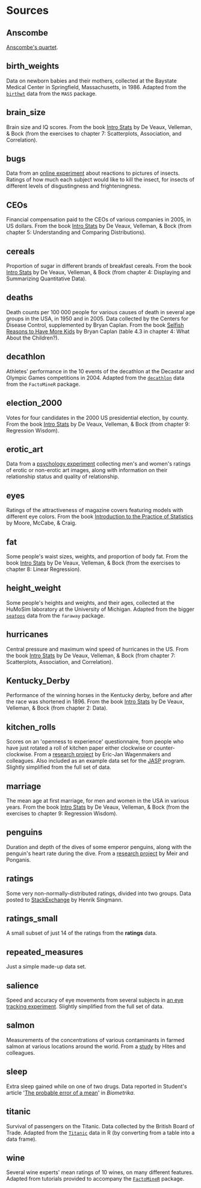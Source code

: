 # Sources

## Anscombe

[Anscombe's quartet](https://doi.org/10.1080%2F00031305.1973.10478966).

## birth_weights

Data on newborn babies and their mothers, collected at the Baystate Medical Center in Springfield, Massachusetts, in 1986. Adapted from the [`birthwt`](https://www.rdocumentation.org/packages/MASS/topics/birthwt) data from the `MASS` package.

## brain_size

Brain size and IQ scores. From the book [Intro Stats](http://catalogue.pearsoned.co.uk/educator/product/Intro-Stats-Pearson-New-International-Edition/9781292022505.page) by De Veaux, Velleman, & Bock (from the exercises to chapter 7: Scatterplots, Association, and Correlation).

## bugs

Data from an [online experiment](https://doi.org/10.1016/j.chb.2013.01.024) about reactions to pictures of insects. Ratings of how much each subject would like to kill the insect, for insects of different levels of disgustingness and frighteningness.

## CEOs

Financial compensation paid to the CEOs of various companies in 2005, in US dollars. From the book [Intro Stats](http://catalogue.pearsoned.co.uk/educator/product/Intro-Stats-Pearson-New-International-Edition/9781292022505.page) by De Veaux, Velleman, & Bock (from chapter 5: Understanding and Comparing Distributions).

## cereals

Proportion of sugar in different brands of breakfast cereals. From the book [Intro Stats](http://catalogue.pearsoned.co.uk/educator/product/Intro-Stats-Pearson-New-International-Edition/9781292022505.page) by De Veaux, Velleman, & Bock (from chapter 4: Displaying and Summarizing Quantitative Data).

## deaths

Death counts per 100 000 people for various causes of death in several age groups in the USA, in 1950 and in 2005. Data collected by the Centers for Disease Control, supplemented by Bryan Caplan. From the book [Selfish Reasons to Have More Kids](https://www.basicbooks.com/titles/bryan-caplan/selfish-reasons-to-have-more-kids/9780465028610/) by Bryan Caplan (table 4.3 in chapter 4: What About the Children?).

## decathlon

Athletes' performance in the 10 events of the decathlon at the Decastar and Olympic Games competitions in 2004. Adapted from the [`decathlon`](https://www.rdocumentation.org/packages/FactoMineR/topics/decathlon) data from the `FactoMineR` package.

## election_2000

Votes for four candidates in the 2000 US presidential election, by county. From the book [Intro Stats](http://catalogue.pearsoned.co.uk/educator/product/Intro-Stats-Pearson-New-International-Edition/9781292022505.page) by De Veaux, Velleman, & Bock (from chapter 9: Regression Wisdom).

## erotic_art

Data from a [psychology experiment](https://doi.org/10.1016/j.jesp.2016.11.003) collecting men's and women's ratings of erotic or non-erotic art images, along with information on their relationship status and quality of relationship.

## eyes

Ratings of the attractiveness of magazine covers featuring models with different eye colors. From the book [Introduction to the Practice of Statistics](https://www.macmillanlearning.com/Catalog/product/introductiontothepracticeofstatistics-ninthedition-moore) by Moore, McCabe, & Craig.

## fat

Some people's waist sizes, weights, and proportion of body fat. From the book [Intro Stats](http://catalogue.pearsoned.co.uk/educator/product/Intro-Stats-Pearson-New-International-Edition/9781292022505.page) by De Veaux, Velleman, & Bock (from the exercises to chapter 8: Linear Regression).

## height_weight

Some people's heights and weights, and their ages, collected at the HuMoSim laboratory at the University of Michigan. Adapted from the bigger [`seatpos`](https://www.rdocumentation.org/packages/faraway/topics/seatpos) data from the `faraway` package.

## hurricanes

Central pressure and maximum wind speed of hurricanes in the US. From the book [Intro Stats](http://catalogue.pearsoned.co.uk/educator/product/Intro-Stats-Pearson-New-International-Edition/9781292022505.page) by De Veaux, Velleman, & Bock (from chapter 7: Scatterplots, Association, and Correlation).

## Kentucky_Derby

Performance of the winning horses in the Kentucky derby, before and after the race was shortened in 1896. From the book [Intro Stats](http://catalogue.pearsoned.co.uk/educator/product/Intro-Stats-Pearson-New-International-Edition/9781292022505.page) by De Veaux, Velleman, & Bock (from chapter 2: Data).

## kitchen_rolls

Scores on an 'openness to experience' questionnaire, from people who have just rotated a roll of kitchen paper either clockwise or counter-clockwise. From a [research project](https://www.doi.org/10.3389/fpsyg.2015.00494) by Eric-Jan Wagenmakers and colleagues. Also included as an example data set for the [JASP](https://jasp-stats.org/) program. Slightly simplified from the full set of data.

## marriage

The mean age at first marriage, for men and women in the USA in various years. From the book [Intro Stats](http://catalogue.pearsoned.co.uk/educator/product/Intro-Stats-Pearson-New-International-Edition/9781292022505.page) by De Veaux, Velleman, & Bock (from the exercises to chapter 9: Regression Wisdom).

## penguins

Duration and depth of the dives of some emperor penguins, along with the penguin's heart rate during the dive. From a [research project](https://doi.org/10.1242/jeb.013235) by Meir and Ponganis.

## ratings

Some very non-normally-distributed ratings, divided into two groups. Data posted to [StackExchange](https://stats.stackexchange.com/questions/6127/which-permutation-test-implementation-in-r-to-use-instead-of-t-tests-paired-and) by Henrik Singmann.

## ratings_small

A small subset of just 14 of the ratings from the **ratings** data.

## repeated_measures

Just a simple made-up data set.

## salience

Speed and accuracy of eye movements from several subjects in [an eye tracking experiment](https://doi.org/10.3758/s13414-017-1480-9). Slightly simplified from the full set of data.

## salmon

Measurements of the concentrations of various contaminants in farmed salmon at various locations around the world. From a [study](https://doi.org/10.1126/science.1091447) by Hites and colleagues.

## sleep

Extra sleep gained while on one of two drugs. Data reported in Student's article '[The probable error of a mean](https://www.jstor.org/stable/2331554)' in *Biometrika*.

## titanic

Survival of passengers on the Titanic. Data collected by the British Board of Trade. Adapted from the [`Titanic`](https://www.rdocumentation.org/packages/datasets/topics/Titanic) data in R (by converting from a table into a data frame).

## wine

Several wine experts' mean ratings of 10 wines, on many different features. Adapted from tutorials provided to accompany the [`FactoMineR`](http://factominer.free.fr/course/index.html) package.
